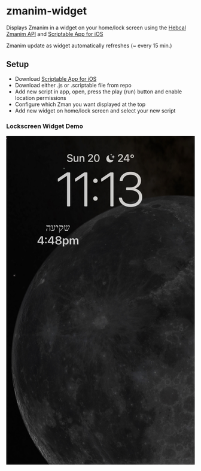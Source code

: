 # zmanim-widget
Displays Zmanim in a widget on your home/lock screen using the [Hebcal Zmanim API](https://www.hebcal.com/home/1663/zmanim-halachic-times-api) and [Scriptable App for iOS](https://scriptable.app)

Zmanim update as widget automatically refreshes (~ every 15 min.)

## Setup
- Download [Scriptable App for iOS](https://scriptable.app)
- Download either .js or .scriptable file from repo
- Add new script in app, open, press the play (run) button and enable location permissions
- Configure which Zman you want displayed at the top
- Add new widget on home/lock screen and select your new script

### Lockscreen Widget Demo
![Widget Demo](./widget-demo.jpg?raw=true "Widget Demo")